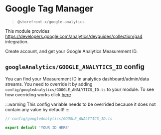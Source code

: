 # Google Tag Manager

> `@storefront-x/google-analytics`

This module provides https://developers.google.com/analytics/devguides/collection/ga4 integration.

Create account, and get your Google Analytics Measurement ID.

## `googleAnalytics/GOOGLE_ANALYTICS_ID` config

You can find your Measurement ID in analytics dashboard/admin/data streams. You need to override it by adding `config/googleAnalytics/GOOGLE_ANALYTICS_ID.ts` to your module. To see how overriding works click [here](../guide/how-it-works.html#overriding)

:::warning
This config variable needs to be overrided because it does not contain any value by default!
:::

```ts
// config/googleAnalytics/GOOGLE_ANALYTICS_ID.ts

export default 'YOUR ID HERE'
```
